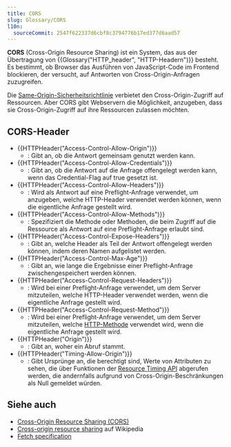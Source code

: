 ```yaml
---
title: CORS
slug: Glossary/CORS
l10n:
  sourceCommit: 2547f622337d6cbf8c3794776b17ed377d6aad57
---
```


**CORS** (Cross-Origin Resource Sharing) ist ein System, das aus der Übertragung von {{Glossary("HTTP_header", "HTTP-Headern")}} besteht. Es bestimmt, ob Browser das Ausführen von JavaScript-Code im Frontend blockieren, der versucht, auf Antworten von Cross-Origin-Anfragen zuzugreifen.

Die [Same-Origin-Sicherheitsrichtlinie](/de/docs/Web/Security/Same-origin_policy) verbietet den Cross-Origin-Zugriff auf Ressourcen. Aber CORS gibt Webservern die Möglichkeit, anzugeben, dass sie Cross-Origin-Zugriff auf ihre Ressourcen zulassen möchten.

## CORS-Header

- {{HTTPHeader("Access-Control-Allow-Origin")}}
  - : Gibt an, ob die Antwort gemeinsam genutzt werden kann.
- {{HTTPHeader("Access-Control-Allow-Credentials")}}
  - : Gibt an, ob die Antwort auf die Anfrage offengelegt werden kann, wenn das Credential-Flag auf true gesetzt ist.
- {{HTTPHeader("Access-Control-Allow-Headers")}}
  - : Wird als Antwort auf eine Preflight-Anfrage verwendet, um anzugeben, welche HTTP-Header verwendet werden können, wenn die eigentliche Anfrage gestellt wird.
- {{HTTPHeader("Access-Control-Allow-Methods")}}
  - : Spezifiziert die Methode oder Methoden, die beim Zugriff auf die Ressource als Antwort auf eine Preflight-Anfrage erlaubt sind.
- {{HTTPHeader("Access-Control-Expose-Headers")}}
  - : Gibt an, welche Header als Teil der Antwort offengelegt werden können, indem deren Namen aufgelistet werden.
- {{HTTPHeader("Access-Control-Max-Age")}}
  - : Gibt an, wie lange die Ergebnisse einer Preflight-Anfrage zwischengespeichert werden können.
- {{HTTPHeader("Access-Control-Request-Headers")}}
  - : Wird bei einer Preflight-Anfrage verwendet, um dem Server mitzuteilen, welche HTTP-Header verwendet werden, wenn die eigentliche Anfrage gestellt wird.
- {{HTTPHeader("Access-Control-Request-Method")}}
  - : Wird bei einer Preflight-Anfrage verwendet, um dem Server mitzuteilen, welche [HTTP-Methode](/de/docs/Web/HTTP/Reference/Methods) verwendet wird, wenn die eigentliche Anfrage gestellt wird.
- {{HTTPHeader("Origin")}}
  - : Gibt an, woher ein Abruf stammt.
- {{HTTPHeader("Timing-Allow-Origin")}}
  - : Gibt Ursprünge an, die berechtigt sind, Werte von Attributen zu sehen, die über Funktionen der [Resource Timing API](/de/docs/Web/API/Performance_API/Resource_timing) abgerufen werden, die andernfalls aufgrund von Cross-Origin-Beschränkungen als Null gemeldet würden.

## Siehe auch

- [Cross-Origin Resource Sharing (CORS)](/de/docs/Web/HTTP/Guides/CORS)
- [Cross-origin resource sharing](https://en.wikipedia.org/wiki/Cross-origin_resource_sharing) auf Wikipedia
- [Fetch specification](https://fetch.spec.whatwg.org/)
